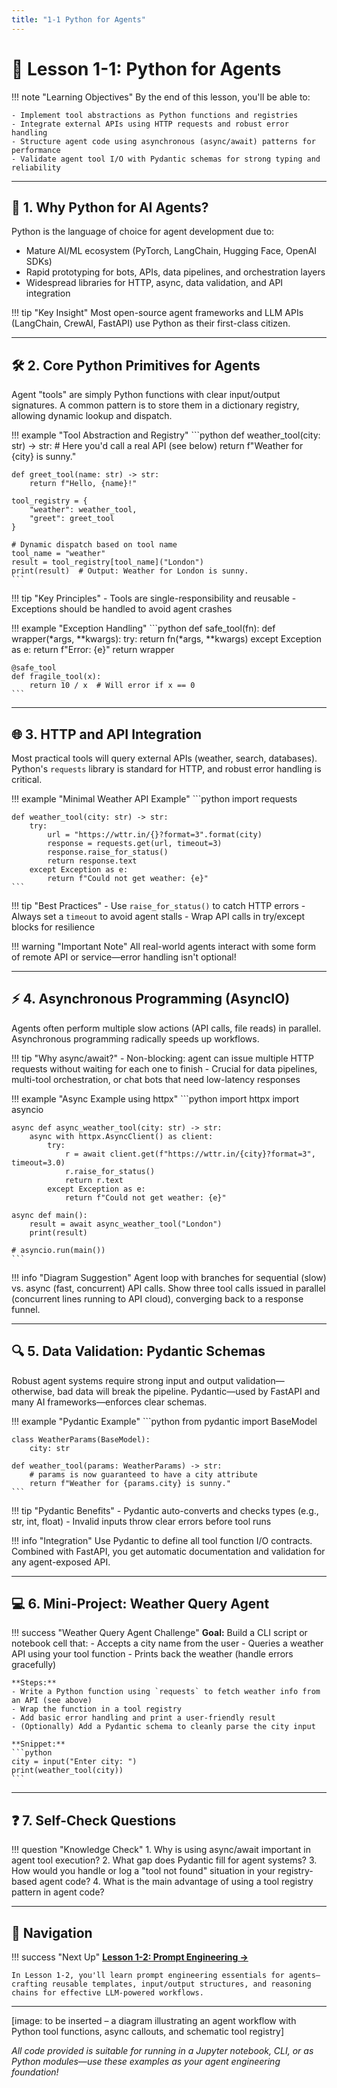 ```yaml
---
title: "1-1 Python for Agents"
---
```


# 🐍 Lesson 1-1: Python for Agents

!!! note "Learning Objectives"
    By the end of this lesson, you'll be able to:

    - Implement tool abstractions as Python functions and registries
    - Integrate external APIs using HTTP requests and robust error handling
    - Structure agent code using asynchronous (async/await) patterns for performance
    - Validate agent tool I/O with Pydantic schemas for strong typing and reliability

---

## 🎯 1. Why Python for AI Agents?

Python is the language of choice for agent development due to:

- Mature AI/ML ecosystem (PyTorch, LangChain, Hugging Face, OpenAI SDKs)
- Rapid prototyping for bots, APIs, data pipelines, and orchestration layers
- Widespread libraries for HTTP, async, data validation, and API integration

!!! tip "Key Insight"
    Most open-source agent frameworks and LLM APIs (LangChain, CrewAI, FastAPI) use Python as their first-class citizen.

---

## 🛠️ 2. Core Python Primitives for Agents

Agent "tools" are simply Python functions with clear input/output signatures. A common pattern is to store them in a dictionary registry, allowing dynamic lookup and dispatch.

!!! example "Tool Abstraction and Registry"
    ```python
    def weather_tool(city: str) -> str:
        # Here you'd call a real API (see below)
        return f"Weather for {city} is sunny."

    def greet_tool(name: str) -> str:
        return f"Hello, {name}!"

    tool_registry = {
        "weather": weather_tool,
        "greet": greet_tool
    }

    # Dynamic dispatch based on tool name
    tool_name = "weather"
    result = tool_registry[tool_name]("London")
    print(result)  # Output: Weather for London is sunny.
    ```

!!! tip "Key Principles"
    - Tools are single-responsibility and reusable
    - Exceptions should be handled to avoid agent crashes

!!! example "Exception Handling"
    ```python
    def safe_tool(fn):
        def wrapper(*args, **kwargs):
            try:
                return fn(*args, **kwargs)
            except Exception as e:
                return f"Error: {e}"
        return wrapper

    @safe_tool
    def fragile_tool(x):
        return 10 / x  # Will error if x == 0
    ```

---

## 🌐 3. HTTP and API Integration

Most practical tools will query external APIs (weather, search, databases). Python's `requests` library is standard for HTTP, and robust error handling is critical.

!!! example "Minimal Weather API Example"
    ```python
    import requests

    def weather_tool(city: str) -> str:
        try:
            url = "https://wttr.in/{}?format=3".format(city)
            response = requests.get(url, timeout=3)
            response.raise_for_status()
            return response.text
        except Exception as e:
            return f"Could not get weather: {e}"
    ```

!!! tip "Best Practices"
    - Use `raise_for_status()` to catch HTTP errors
    - Always set a `timeout` to avoid agent stalls
    - Wrap API calls in try/except blocks for resilience

!!! warning "Important Note"
    All real-world agents interact with some form of remote API or service—error handling isn't optional!

---

## ⚡ 4. Asynchronous Programming (AsyncIO)

Agents often perform multiple slow actions (API calls, file reads) in parallel. Asynchronous programming radically speeds up workflows.

!!! tip "Why async/await?"
    - Non-blocking: agent can issue multiple HTTP requests without waiting for each one to finish
    - Crucial for data pipelines, multi-tool orchestration, or chat bots that need low-latency responses

!!! example "Async Example using httpx"
    ```python
    import httpx
    import asyncio

    async def async_weather_tool(city: str) -> str:
        async with httpx.AsyncClient() as client:
            try:
                r = await client.get(f"https://wttr.in/{city}?format=3", timeout=3.0)
                r.raise_for_status()
                return r.text
            except Exception as e:
                return f"Could not get weather: {e}"

    async def main():
        result = await async_weather_tool("London")
        print(result)

    # asyncio.run(main())
    ```

!!! info "Diagram Suggestion"
    Agent loop with branches for sequential (slow) vs. async (fast, concurrent) API calls. Show three tool calls issued in parallel (concurrent lines running to API cloud), converging back to a response funnel.

---

## 🔍 5. Data Validation: Pydantic Schemas

Robust agent systems require strong input and output validation—otherwise, bad data will break the pipeline. Pydantic—used by FastAPI and many AI frameworks—enforces clear schemas.

!!! example "Pydantic Example"
    ```python
    from pydantic import BaseModel

    class WeatherParams(BaseModel):
        city: str

    def weather_tool(params: WeatherParams) -> str:
        # params is now guaranteed to have a city attribute
        return f"Weather for {params.city} is sunny."
    ```

!!! tip "Pydantic Benefits"
    - Pydantic auto-converts and checks types (e.g., str, int, float)
    - Invalid inputs throw clear errors before tool runs

!!! info "Integration"
    Use Pydantic to define all tool function I/O contracts. Combined with FastAPI, you get automatic documentation and validation for any agent-exposed API.

---

## 💻 6. Mini-Project: Weather Query Agent

!!! success "Weather Query Agent Challenge"
    **Goal:** Build a CLI script or notebook cell that:
    - Accepts a city name from the user
    - Queries a weather API using your tool function
    - Prints back the weather (handle errors gracefully)

    **Steps:**
    - Write a Python function using `requests` to fetch weather info from an API (see above)
    - Wrap the function in a tool registry
    - Add basic error handling and print a user-friendly result
    - (Optionally) Add a Pydantic schema to cleanly parse the city input

    **Snippet:**
    ```python
    city = input("Enter city: ")
    print(weather_tool(city))
    ```

---

## ❓ 7. Self-Check Questions

!!! question "Knowledge Check"
    1. Why is using async/await important in agent tool execution?
    2. What gap does Pydantic fill for agent systems?
    3. How would you handle or log a "tool not found" situation in your registry-based agent code?
    4. What is the main advantage of using a tool registry pattern in agent code?

---

## 🧭 Navigation

!!! success "Next Up"
    **[Lesson 1-2: Prompt Engineering →](lesson-2.md)**

    In Lesson 1-2, you'll learn prompt engineering essentials for agents—crafting reusable templates, input/output structures, and reasoning chains for effective LLM-powered workflows.

---

[image: to be inserted – a diagram illustrating an agent workflow with Python tool functions, async callouts, and schematic tool registry]

*All code provided is suitable for running in a Jupyter notebook, CLI, or as Python modules—use these examples as your agent engineering foundation!*
```